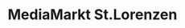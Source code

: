 ---
title: "MediaMarkt St.Lorenzen"
url: /sankt-lorenzen-im-muerztal/mediamarkt-st-lorenzen/
shop: Elektronik
---